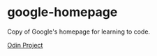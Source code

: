 # google-homepage
Copy of Google's homepage for learning to code.

[Odin Project](http://www.theodinproject.com/web-development-101/html-css)
